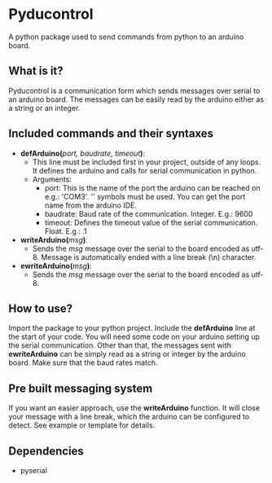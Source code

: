 # Pyducontrol
A python package used to send commands from python to an arduino board.

## What is it?
Pyducontrol is a communication form which sends messages over serial to an arduino board. The messages can be easily read by the arduino either as a string or an integer.
## Included commands and their syntaxes
- **defArduino(**_port, baudrate, timeout_**)**:
  - This line must be included first in your project, outside of any loops. It defines the arduino and calls for serial communication in python.
  - Arguments:
    - port: This is the name of the port the arduino can be reached on e.g.: 'COM3'. '' symbols must be used. You can get the port name from the arduino IDE.
    - baudrate: Baud rate of the communication. Integer. E.g.: 9600
    - timeout: Defines the timeout value of the serial communication. Float. E.g.: .1
- **writeArduino(**_msg_**)**:
  - Sends the *msg* message over the serial to the board encoded as utf-8. Message is automatically ended with a line break (\n) character.
- **ewriteArduino(**_msg_**)**:
  - Sends the *msg* message over the serial to the board encoded as utf-8.
## How to use?
Import the package to your python project. Include the **defArduino** line at the start of your code.
You will need some code on your arduino setting up the serial communication. Other than that, the messages sent with **ewriteArduino** can be simply read as a string or integer by the arduino board. Make sure that the baud rates match.
## Pre built messaging system
If you want an easier approach, use the **writeArduino** function. It will close your message with a line break, which the arduino can be configured to detect. See example or template for details.
## Dependencies
- pyserial